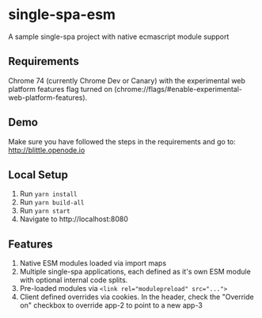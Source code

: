 # single-spa-esm
A sample single-spa project with native ecmascript module support

## Requirements
Chrome 74 (currently Chrome Dev or Canary) with the experimental web platform features flag turned on (chrome://flags/#enable-experimental-web-platform-features).

## Demo
Make sure you have followed the steps in the requirements and go to: http://blittle.openode.io

## Local Setup

1. Run `yarn install`
2. Run `yarn build-all`
3. Run `yarn start`
4. Navigate to http://localhost:8080

## Features

1. Native ESM modules loaded via import maps
2. Multiple single-spa applications, each defined as it's own ESM module
   with optional internal code splits.
3. Pre-loaded modules via `<link rel="modulepreload" src="...">`
4. Client defined overrides via cookies. In the header, check the
   "Override on" checkbox to override app-2 to point to a new app-3

